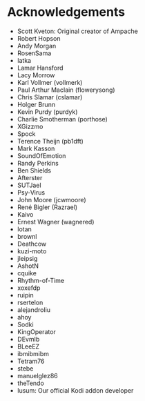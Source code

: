 # Acknowledgements

* Scott Kveton: Original creator of Ampache
* Robert Hopson
* Andy Morgan
* RosenSama
* latka
* Lamar Hansford
* Lacy Morrow
* Karl Vollmer (vollmerk)
* Paul Arthur MacIain (flowerysong)
* Chris Slamar (cslamar)
* Holger Brunn
* Kevin Purdy (purdyk)
* Charlie Smotherman (porthose)
* XGizzmo
* Spock
* Terence Theijn (pb1dft)
* Mark Kasson
* SoundOfEmotion
* Randy Perkins
* Ben Shields
* Afterster
* SUTJael
* Psy-Virus
* John Moore (jcwmoore)
* René Bigler (Razrael)
* Kaivo
* Ernest Wagner (wagnered)
* lotan
* brownl
* Deathcow
* kuzi-moto
* jleipsig
* AshotN
* cquike
* Rhythm-of-Time
* xoxefdp
* ruipin
* rsertelon
* alejandroliu
* ahoy
* Sodki
* KingOperator
* DEvmIb
* BLeeEZ
* ibmibmibm
* Tetram76
* stebe
* manuelglez86
* theTendo
* lusum: Our official Kodi addon developer
